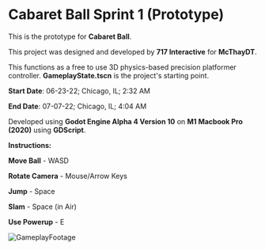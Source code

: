# Cabaret Ball Sprint 1 (Prototype)

This is the prototype for **Cabaret Ball**.

This project was designed and developed by **717 Interactive** for **McThayDT**.

This functions as a free to use 3D physics-based precision platformer controller. **GameplayState.tscn** is the project's starting point.

**Start Date**: 06-23-22; Chicago, IL; 2:32 AM

**End Date**: 07-07-22; Chicago, IL; 4:04 AM

Developed using **Godot Engine Alpha 4 Version 10** on **M1 Macbook Pro (2020)** using **GDScript**.



**Instructions:**

**Move Ball** - WASD

**Rotate Camera** - Mouse/Arrow Keys

**Jump** - Space

**Slam** - Space (in Air)

**Use Powerup** - E


![GameplayFootage](https://user-images.githubusercontent.com/107786093/178137514-ac57850b-3306-45ca-ad08-a4827fe15f57.gif)

